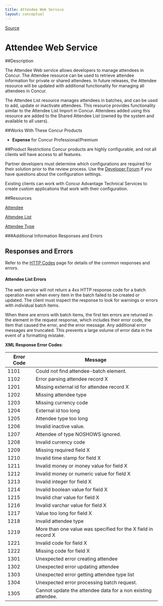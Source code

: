 ```yaml
---
title: Attendee Web Service
layout: conceptual
---
```



[Source](https://developer.concur.com/attendee "Permalink to Attendee Web Service | Developer Portal")

# Attendee Web Service



##Description


The Attendee Web service allows developers to manage attendees in Concur. The Attendee resource can be used to retrieve attendee information for private or shared attendees. In future releases, the Attendee resource will be updated with additional functionality for managing all attendees in Concur.

The Attendee List resource manages attendees in batches, and can be used to add, update or inactivate attendees. This resource provides functionality similar to the Attendee List Import in Concur. Attendees added using this resource are added to the Shared Attendee List (owned by the system and available to all users).

##Works With These Concur Products 


* **Expense** for Concur Professional/Premium


##Product Restrictions
Concur products are highly configurable, and not all clients will have access to all features.

Partner developers must determine which configurations are required for their solution prior to the review process. Use the [Developer Forum][2] if you have questions about the configuration settings.

Existing clients can work with Concur Advantage Technical Services to create custom applications that work with their configuration.

##Resources


[Attendee][3]

[Attendee List][4]

[Attendee Type][5]


###Additional Information
Responses and Errors



##  Responses and Errors

Refer to the [HTTP Codes][6] page for details of the common responses and errors.

####  Attendee List Errors

The web service will not return a 4xx HTTP response code for a batch operation even when every item in the batch failed to be created or updated. The client must inspect the response to look for warnings or errors with individual batch items.

When there are errors with batch items, the first ten errors are returned in the <errors> element in the request response, which includes their error code, the item that caused the error, and the error message. Any additional error messages are truncated. This prevents a large volume of error data in the event of a formatting mistake.

  
**XML Response Error Codes**:


|  Error Code |  Message |
|--------|----------------------------------------|
|  1101 |  Could not find attendee-batch element. |
|  1102 |  Error parsing attendee record X |
|  1201 |  Missing external id for attendee record X |
|  1202 |  Missing attendee type |
|  1203 |  Missing currency code |
|  1204 |  External id too long |
|  1205 |  Attendee type too long |
|  1206 |  Invalid inactive value. |
|  1207 |  Attendee of type NOSHOWS ignored. |
|  1208 |  Invalid currency code |
|  1209 |  Missing required field X |
|  1210 |  Invalid time stamp for field X |
|  1211 |  Invalid money or money value for field X |
|  1212 |  Invalid money or numeric value for field X |
|  1213 |  Invalid integer for field X |
|  1214 |  Invalid boolean value for field X |
|  1215 |  Invalid char value for field X |
|  1216 |  Invalid varchar value for field X |
|  1217 |  Value too long for field X |
|  1218 |  Invalid attendee type |
|  1219 |  More than one value was specified for the X field in record X |
|  1221 |  Invalid code for field X |
|  1222 |  Missing code for field X |
|  1301 |  Unexpected error creating attendee |
|  1302 |  Unexpected error updating attendee |
|  1303 |  Unexpected error getting attendee type list |
|  1304 |  Unexpected error processing batch request. |
|  1305 |  Cannot update the attendee data for a non existing attendee. |

  

[1]: https://developer.concur.com/node/25
[2]: https://developer.concur.com/forums/concur-connect
[3]: https://developer.concur.com/node/593
[4]: https://developer.concur.com/node/590
[5]: https://developer.concur.com/node/375
[6]: https://developer.concur.com/node/205

